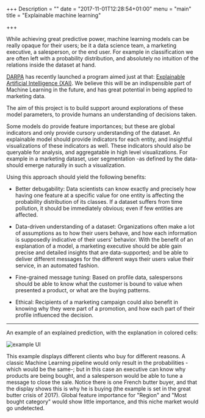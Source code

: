 +++
Description = ""
date = "2017-11-01T12:28:54+01:00"
menu = "main"
title = "Explainable machine learning"

+++

While achieving great predictive power, machine learning models can be really opaque for their users; be it a data science team, a marketing executive, a salesperson, or the end user. For example in classification we are often left with a probability distribution, and absolutely no intuition of the relations inside the dataset at hand.

[DARPA](https://www.darpa.mil/) has recently launched a program aimed just at that: [Explainable Artificial Intelligence (XAI)](https://www.darpa.mil/program/explainable-artificial-intelligence). We believe this will be an indispensible part of Machine Learning in the future, and has great potential in being applied to marketing data. 

The aim of this project is to build support around explorations of these model parameters, to provide humans an understanding of decisions taken.

Some models do provide feature importances; but these are global indicators and only provide cursory understanding of the dataset. An explainable model should provide indicators for each entity, and insightful visualizations of these indicators as well. These indicators should also be queryable for analysis, and aggregatable in high level visualizations. For example in a marketing dataset, user segmentation -as defined by the data- should emerge naturally in such a visualization. 

Using this approach should yield the following benefits:

* Better debugability: Data scientists can know exactly and precisely how having one feature at a specific value for one entity is affecting the probability distribution of its classes. If a dataset suffers from time pollution, it should be immediately obvious; even if few entities are affected.

* Data-driven understanding of a dataset: Organizations often make a lot of assumptions as to how their users behave, and how each information is supposedly indicative of their users' behavior. With the benefit of an explanation of a model, a marketing executive should be able gain precise and detailed insights that are data-supported; and be able to deliver different messages for the different ways their users value their service, in an automated fashion.

* Fine-grained message tuning: Based on profile data, salespersons should be able to know what the customer is bound to value when presented a product, or what are the buying patterns.

* Ethical: Recipients of a marketing campaign could also benefit in knowing why they were part of a promotion, and how each part of their profile influenced the decision.

---

An example of an explained prediction, with the explanation in colored cells:

![example UI](/img/example-UI.png)

This example displays different clients who buy for different reasons. A classic Machine Learning pipeline would only result in the probabilities -which would be the same-; but in this case an executive can know why products are being bought, and a salesperson would be able to tune a message to close the sale. Notice there is one French butter buyer, and that the display shows this is why he is buying (the example is set in the great butter crisis of 2017). Global feature importance for "Region" and "Most bought category" would show little importance, and this niche market would go undetected.




